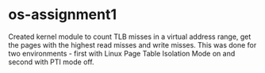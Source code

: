 # os-assignment1
Created kernel module to count TLB misses in a virtual address range, get the pages with the highest read misses and write misses. This was done for two environments - first with Linux Page Table Isolation Mode on and second with PTI mode off. 
